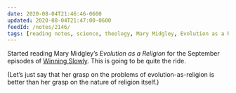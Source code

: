 ```yaml
---
date: 2020-08-04T21:46:46-0600
updated: 2020-08-04T21:47:00-0600
feedId: /notes/2146/
tags: [reading notes, science, theology, Mary Midgley, Evolution as a Religion]
---
```


Started reading Mary Midgley’s <cite>Evolution as a Religion</cite> for the September episodes of [Winning Slowly](https://winningslowly.org). This is going to be quite the ride.

(Let’s just say that her grasp on the problems of evolution-as-religion is better than her grasp on the nature of religion itself.)